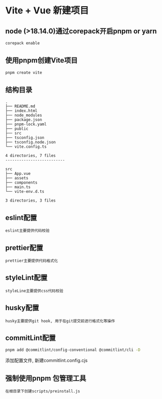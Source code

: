 # Vite + Vue 新建项目

## node (>18.14.0)通过corepack开启pnpm or yarn

```sh
corepack enable
```

## 使用pnpm创建Vite项目

```sh
pnpm create vite
```

## 结构目录

```text
.
├── README.md
├── index.html
├── node_modules
├── package.json
├── pnpm-lock.yaml
├── public
├── src
├── tsconfig.json
├── tsconfig.node.json
└── vite.config.ts

4 directories, 7 files
--------------------------

src
├── App.vue
├── assets
├── components
├── main.ts
└── vite-env.d.ts

3 directories, 3 files

```

## eslint配置

`eslint主要提供代码校验`

## prettier配置

`prettier主要提供代码格式化`

## styleLint配置

`styleLine主要提供css代码校验`

## husky配置

`husky主要提供git hook, 用于在git提交前进行格式化等操作`

## commitLint配置

```sh
pnpm add @commitlint/config-conventional @commitlint/cli -D
```

添加配置文件, 新建commitlint.config.cjs

## 强制使用pnpm 包管理工具

`在根目录下创建scripts/preinstall.js`
